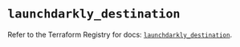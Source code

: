 # `launchdarkly_destination`

Refer to the Terraform Registry for docs: [`launchdarkly_destination`](https://registry.terraform.io/providers/launchdarkly/launchdarkly/2.25.0/docs/resources/destination).
